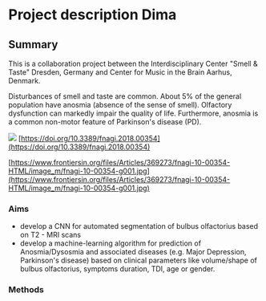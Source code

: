 


# Project description Dima

## Summary
 This is a collaboration project between  the Interdisciplinary Center "Smell & Taste" Dresden, Germany and Center for Music in the Brain Aarhus, Denmark.

Disturbances of smell and taste are common. About 5% of the general population have anosmia (absence of the sense of smell). Olfactory dysfunction can markedly impair the quality of life. 
Furthermore, anosmia is a common non-motor feature of Parkinson's disease (PD).

![](https://www.frontiersin.org/files/Articles/369273/fnagi-10-00354-HTML/image_m/fnagi-10-00354-g001.jpg)
[https://doi.org/10.3389/fnagi.2018.00354](https://doi.org/10.3389/fnagi.2018.00354)

[https://www.frontiersin.org/files/Articles/369273/fnagi-10-00354-HTML/image_m/fnagi-10-00354-g001.jpg](https://www.frontiersin.org/files/Articles/369273/fnagi-10-00354-HTML/image_m/fnagi-10-00354-g001.jpg)
### Aims

 - develop a CNN for automated segmentation of bulbus olfactorius based on T2 - MRI scans
 - develop a machine-learning algorithm for prediction of Anosmia/Dysosmia and associated diseases  (e.g. Major Depression, Parkinson's disease) based on clinical parameters like volume/shape of bulbus olfactorius, symptoms duration, TDI,  age or gender.

### Methods  


<!--stackedit_data:
eyJoaXN0b3J5IjpbMTg5OTMwOTUyNSwtMTk5NTczMzg4LC01Mz
I0NTQ1OTMsMTk4MTcyNDc4MSw1NDE2MzEwMzcsLTMyNjE3ODE2
NCwtMTIwMDY5NTcyLC0xNzY5MzIxMDgsLTcxNDYxOTc1Ml19
-->